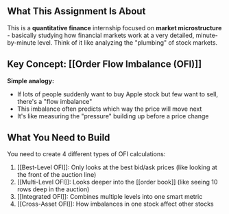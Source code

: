## **What This Assignment Is About**

This is a **quantitative finance** internship focused on **market microstructure** - basically studying how financial markets work at a very detailed, minute-by-minute level. Think of it like analyzing the "plumbing" of stock markets.

## **Key Concept: [[Order Flow Imbalance (OFI)]]**

**Simple analogy:**
- If lots of people suddenly want to buy Apple stock but few want to sell, there's a "flow imbalance"
- This imbalance often predicts which way the price will move next
- It's like measuring the "pressure" building up before a price change

## **What You Need to Build**
You need to create 4 different types of OFI calculations:
1. [[Best-Level OFI]]: Only looks at the best bid/ask prices (like looking at the front of the auction line)
2. [[Multi-Level OFI]]: Looks deeper into the [[order book]] (like seeing 10 rows deep in the auction)
3. [[Integrated OFI]]: Combines multiple levels into one smart metric
4. [[Cross-Asset OFI]]: How imbalances in one stock affect other stocks

